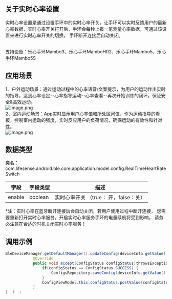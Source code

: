 <a name="2l8h8"></a>
## 关于实时心率设置
实时心率设置是通过设置手环中的实时心率开关，让手环可以实时反馈用户的最新心率数据，实时心率开关打开后，手环会每秒上报一笔测量心率数据，可通过该设置来进行实时心率开关的切换， 手环断开连接后自动关闭。<br />​

支持设备：乐心手环Mambo3、乐心手环MamboHR2、乐心手环Mambo5、乐心手环Mambo5S
<a name="nnS7n"></a>
## 应用场景
1、户外运动场景：通过运动过程中的心率语音/文案提示，为用户的运动作出实时的指导，达到心率设定--心率指导运动--心率查看--再次开始训练的闭环，保证安全&高效运动。<br />![image.png](https://cdn.nlark.com/yuque/0/2021/png/354855/1616724358344-63aab1e1-70f1-44d6-a907-e7e398bc8290.png#height=332&id=K4lqX&margin=%5Bobject%20Object%5D&name=image.png&originHeight=332&originWidth=1214&originalType=binary&ratio=1&size=75096&status=done&style=none&width=1214)<br />2、室内运动场景：App实时显示用户心率值和所处区间值，作为运动指导的看板，控制室内运动的强度，实时反应用户的负荷情况，确保运动的有效性和针对性。<br />![image.png](https://cdn.nlark.com/yuque/0/2021/png/354855/1616724394798-bd8009fd-62da-4190-9967-8053a0804a91.png#height=470&id=mgXzO&margin=%5Bobject%20Object%5D&name=image.png&originHeight=470&originWidth=868&originalType=binary&ratio=1&size=71985&status=done&style=none&width=868)
<a name="FpImH"></a>
## 数据类型
类名：com.lifesense.android.ble.core.application.model.config.RealTimeHeartRateSwitch

| 字段 | 字段类型 | 描述 |
| --- | --- | --- |
| enable | boolean | 实时心率开关 （true： 开，false：关） |

*注：实时心率在蓝牙断开连接后会自动关闭，若用户使用过程中断开连接， 您需要重新打开实时心率服务。开启实时心率服务手环的电量续航将受到影响， 请务必注意在合适的时机关闭实时心率服务！
<a name="1aRd1"></a>
## 调用示例
```java
BleDeviceManager.getDefaultManager().updateConfig(deviceInfo.getValue().getMac(), dialPlate, new Consumer<ConfigStatus>() {
            @Override
            public void accept(ConfigStatus configStatus)throwsException{   
                if(configStatus == ConfigStatus.SUCCESS) {
                    ConfigsRepository.saveConfig(deviceInfo.getValue().getMac(),config);
                }
                ConfigViewModel.this.configStatus.postValue(configStatus);
            }
}  )  ;
```



